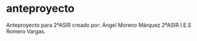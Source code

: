 # anteproyecto
Anteproyecto para 2ºASIR creado por: Ángel Moreno Márquez 2ºASIR I.E.S Romero Vargas.
